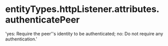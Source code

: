 # entityTypes.httpListener.attributes.authenticatePeer

'yes: Require the peer''s identity to be authenticated; no: Do not require any authentication.'

